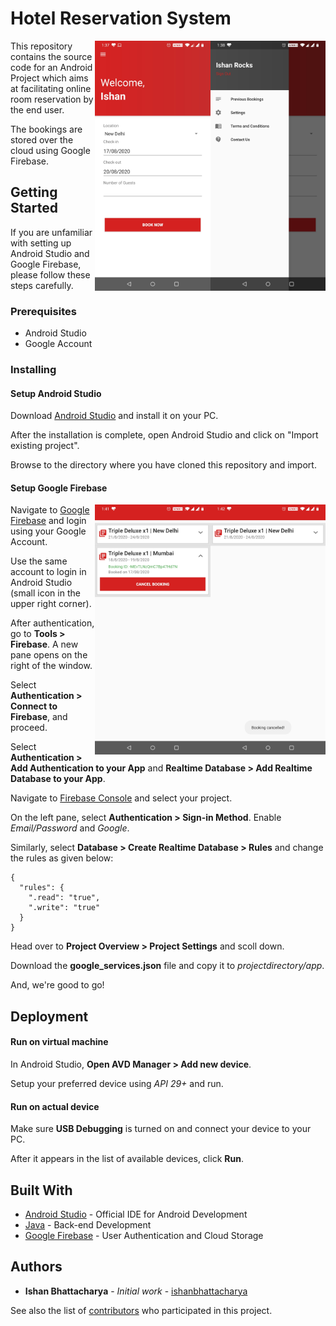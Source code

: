 # Hotel Reservation System

<img align="right" src="./docs/ss_hma_3.jpg" height="400">
<img align="right" src="./docs/ss_hma_2.jpg" height="400">

This repository contains the source code for an Android Project which aims at facilitating online room reservation by the end user.

The bookings are stored over the cloud using Google Firebase.

## Getting Started

If you are unfamiliar with setting up Android Studio and Google Firebase, please follow these steps carefully.

### Prerequisites

* Android Studio
* Google Account

### Installing

#### Setup Android Studio

Download [Android Studio](https://developer.android.com/studio?hl=es) and install it on your PC.

After the installation is complete, open Android Studio and click on "Import existing project".

Browse to the directory where you have cloned this repository and import.

#### Setup Google Firebase

<img align="right" src="./docs/ss_hma_5.jpg" height="400">
<img align="right" src="./docs/ss_hma_4.jpg" height="400">

Navigate to [Google Firebase](https://firebase.google.com/) and login using your Google Account.

Use the same account to login in Android Studio (small icon in the upper right corner).

After authentication,  go to **Tools > Firebase**. A new pane opens on the right of the window.

Select **Authentication > Connect to Firebase**, and proceed.

Select **Authentication > Add Authentication to your App** and **Realtime Database > Add Realtime Database to your App**.

Navigate to [Firebase Console](https://console.firebase.google.com/) and select your project.

On the left pane, select **Authentication > Sign-in Method**. Enable *Email/Password* and *Google*.

Similarly, select **Database > Create Realtime Database > Rules** and change the rules as given below:

```
{
  "rules": {
    ".read": "true",
    ".write": "true"
  }
}
```

Head over to **Project Overview > Project Settings** and scoll down.

Download the **google_services.json** file and copy it to *projectdirectory/app*.

And, we're good to go!

## Deployment

#### Run on virtual machine

In Android Studio, **Open AVD Manager > Add new device**.

Setup your preferred device using *API 29+* and run.

#### Run on actual device

Make sure **USB Debugging** is turned on and connect your device to your PC.

After it appears in the list of available devices, click **Run**.

## Built With

* [Android Studio](https://developer.android.com/studio) - Official IDE for Android Development
* [Java](https://www.java.com/en/) - Back-end Development
* [Google Firebase](https://firebase.google.com/) - User Authentication and Cloud Storage

## Authors

* **Ishan Bhattacharya** - *Initial work* - [ishanbhattacharya](https://github.com/ishanbhattacharya)

See also the list of [contributors](https://github.com/ishanbhattacharya/hotel-management-app/contributors) who participated in this project.
